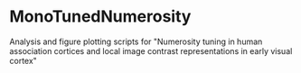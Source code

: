 # MonoTunedNumerosity
Analysis and figure plotting scripts for "Numerosity tuning in human association cortices and local image contrast representations in early visual cortex"
